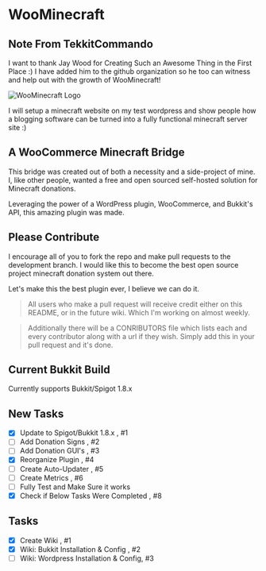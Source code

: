 WooMinecraft
============

Note From TekkitCommando
------------

I want to thank Jay Wood for Creating Such an Awesome Thing in the First Place :) I have added him to the github organization so he too can witness and help out with the growth of WooMinecraft!

![WooMinecraft Logo](https://raw.githubusercontent.com/WooMinecraft/WooMinecraft/dev-nightly/src/main/resources/wmc-logo.jpg)

I will setup a minecraft website on my test wordpress and show people how a blogging software can be turned into a fully functional minecraft server site :)

A WooCommerce Minecraft Bridge
------------

This bridge was created out of both a necessity and a side-project of mine.  I, like other people, wanted a free and open sourced self-hosted solution for Minecraft donations.

Leveraging the power of a WordPress plugin, WooCommerce, and Bukkit's API, this amazing plugin was made.

Please Contribute
-------------

I encourage all of you to fork the repo and make pull requests to the development branch.  I would like this to become the best open source project minecraft donation system out there.

Let's make this the best plugin ever, I believe we can do it.

> All users who make a pull request will receive credit either on this README, or in the future wiki.  Which I'm working on almost weekly.

> Additionally there will be a CONRIBUTORS file which lists each and every contributor along with a url if they wish.  Simply add this in your pull request and it's done.

Current Bukkit Build
-------------

Currently supports Bukkit/Spigot 1.8.x

New Tasks
-------------
- [x] Update to Spigot/Bukkit 1.8.x , #1
- [ ] Add Donation Signs , #2
- [ ] Add Donation GUI's , #3
- [x] Reorganize Plugin , #4
- [ ] Create Auto-Updater , #5
- [ ] Create Metrics , #6
- [ ] Fully Test and Make Sure it works
- [x] Check if Below Tasks Were Completed , #8

Tasks
-------------
- [x] Create Wiki , #1
- [x] Wiki: Bukkit Installation & Config , #2
- [ ] Wiki: Wordpress Installation & Config, #3
